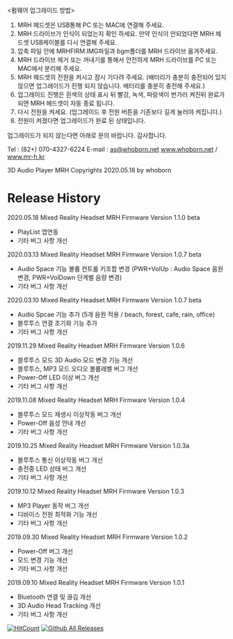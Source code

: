 <펌웨어 업그레이드 방법>
1. MRH 헤드셋은 USB통해 PC 또는 MAC에 연결해 주세요.
2. MRH 드라이브가 인식이 되었는지 확인 하세요. 만약 인식이 안되었다면 MRH 헤드셋 USB케이블를 다시 연결해 주세요.
3. 압축 파일 안에 MRHFIRM.IMG파일과 bgm폴더를 MRH 드라이브 옮겨주세요.
4. MRH 드라이브 제거 또는 꺼내기를 통해서 안전하게 MRH 드라이브를 PC 또는 MAC에서 분리해 주세요.
5. MRH 헤드셋의 전원을 켜시고 잠시 기다려 주세요. (배터리가 충분히 충전되어 있지 않으면 업그레이드가 진행 되지 않습니다. 배터리를 충분히 충전해 주세요.)
6. 업그레이드 진행은 흰색의 상태 표시 뒤 빨강, 녹색, 파랑색이 번가러 켜진뒤 완료가 되면 MRH 헤드셋이 자동 종료 됩니다.
7. 다시 전원을 켜세요. (업그레이드 후 전원 버튼을 기존보다 길게 눌러야 켜집니다.)
8. 전원이 켜졌다면 업그레이드가 완료 된 상태입니다.

업그레이드가 되지 않는다면 아래로 문의 바랍니다.
감사합니다.

Tel : (82+) 070-4327-6224
E-mail : as@whoborn.net
www.whoborn.net / www.mr-h.kr 

3D Audio Player MRH Copyrights 2020.05.18 by whoborn


# Release History

2020.05.18
Mixed Reality Headset MRH Firmware Version 1.1.0 beta 
- PlayList 앱연동
- 기타 버그 사항 개선

2020.03.13
Mixed Reality Headset MRH Firmware Version 1.0.7 beta 
- Audio Space 기능 볼륨 컨트롤 키조합 변경
  (PWR+VolUp : Audio Space 음원 변경, PWR+VolDown 단계별 음량 변경)
- 기타 버그 사항 개선

2020.03.10
Mixed Reality Headset MRH Firmware Version 1.0.7 beta
- Audio Spcae 기능 추가 (5개 음원 적용 / beach, forest, cafe, rain, office)
- 블루투스 연결 초기화 기능 추가
- 기타 버그 사항 개선

2019.11.29
Mixed Reality Headset MRH Firmware Version 1.0.6
- 블루투스 모드 3D Audio 모드 변경 기능 개선
- 블루투스, MP3 모드 오디오 볼륨레벨 버그 개선
- Power-Off LED 이상 버그 개선
- 기타 버그 사항 개선

2019.11.08
Mixed Reality Headset MRH Firmware Version 1.0.4
- 블루투스 모드 재생시 이상작동 버그 개선
- Power-Off 음성 안내 개선
- 기타 버그 사항 개선

2019.10.25
Mixed Reality Headset MRH Firmware Version 1.0.3a
- 블루투스 통신 이상작동 버그 개선
- 충전중 LED 상태 버그 개선
- 기타 버그 사항 개선

2019.10.12
Mixed Reality Headset MRH Firmware Version 1.0.3
- MP3 Player 동작 버그 개선
- 디바이스 전원 최적화 기능 개선
- 기타 버그 사항 개선

2019.09.30
Mixed Reality Headset MRH Firmware Version 1.0.2
- Power-Off 버그 개선
- 모드 변경 기능 개선
- 기타 버그 사항 개선

2019.09.10
Mixed Reality Headset MRH Firmware Version 1.0.1
- Bluetooth 연결 및 끊김 개선
- 3D Audio Head Tracking 개선
- 기타 버그 사항 개선

[![HitCount](http://hits.dwyl.io/whoborn/https://githubcom/whoborn/mrh.svg)](http://hits.dwyl.io/whoborn/https://githubcom/whoborn/mrh)
[![Github All Releases](https://img.shields.io/github/downloads/whoborn/mrh/total.svg)](https://img.shields.io/github/downloads/whoborn/mrh)
